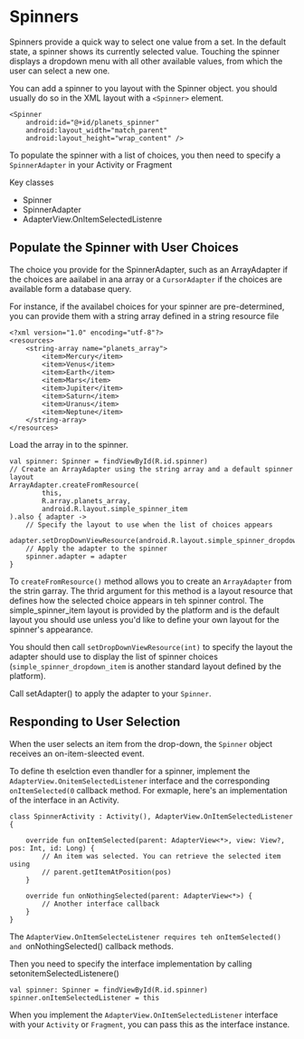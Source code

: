 # Spinners
Spinners provide a quick way to select one value from a set. In the default state, a spinner shows its currently selected value. Touching the spinner displays a dropdown menu with all other available values, from which the user can select a new one. 

You can add a spinner to you layout with the Spinner object. you should usually do so in the XML  layout with a `<Spinner>` element. 

```
<Spinner
    android:id="@+id/planets_spinner"
    android:layout_width="match_parent"
    android:layout_height="wrap_content" />
```

To populate the spinner with a list of choices, you then need to specify a `SpinnerAdapter` in your Activity or Fragment

Key classes
- Spinner 
- SpinnerAdapter
- AdapterView.OnItemSelectedListenre

## Populate the Spinner with User Choices
The choice you provide for the SpinnerAdapter, such as an ArrayAdapter if the choices are aailabel in ana array or a `CursorAdapter` if the choices are available form a database query. 

For instance, if the availabel choices for your spinner are pre-determined, you can provide them with a string array defined in a string resource file

```
<?xml version="1.0" encoding="utf-8"?>
<resources>
    <string-array name="planets_array">
        <item>Mercury</item>
        <item>Venus</item>
        <item>Earth</item>
        <item>Mars</item>
        <item>Jupiter</item>
        <item>Saturn</item>
        <item>Uranus</item>
        <item>Neptune</item>
    </string-array>
</resources>
```

Load the array in to the spinner. 
```
val spinner: Spinner = findViewById(R.id.spinner)
// Create an ArrayAdapter using the string array and a default spinner layout
ArrayAdapter.createFromResource(
        this,
        R.array.planets_array,
        android.R.layout.simple_spinner_item
).also { adapter ->
    // Specify the layout to use when the list of choices appears
    adapter.setDropDownViewResource(android.R.layout.simple_spinner_dropdown_item)
    // Apply the adapter to the spinner
    spinner.adapter = adapter
}
```

To `createFromResource()` method allows you to create an `ArrayAdapter` from the strin garray. The thrid argument for this method is a layout resource that defines how the selected choice appears in teh spinner control. The simple_spinner_item layout is provided by the platform and is the default layout you should use unless you'd like to define your own layout for the spinner's appearance. 

You should then call `setDropDownViewResource(int)` to specify the layout the adapter should use to display the list of spinner choices (`simple_spinner_dropdown_item` is another standard layout defined by the platform).

Call setAdapter() to apply the adapter to your `Spinner`. 

## Responding to User Selection
When the user selects an item from the drop-down, the `Spinner` object receives an on-item-sleected event. 

To define th eselction even thandler for a spinner, implement the `AdapterView.OnitemSelectedListener` interface and the corresponding `onItemSelected(0` callback method. For exmaple, here's an implementation of the interface in an Activity. 

```
class SpinnerActivity : Activity(), AdapterView.OnItemSelectedListener {

    override fun onItemSelected(parent: AdapterView<*>, view: View?, pos: Int, id: Long) {
        // An item was selected. You can retrieve the selected item using
        // parent.getItemAtPosition(pos)
    }

    override fun onNothingSelected(parent: AdapterView<*>) {
        // Another interface callback
    }
}
```

The `AdapterView.OnItemSelecteListener requires teh onItemSelected() and `onNothingSelected() callback methods. 

Then you need to specify the interface implementation by calling setonitemSelectedListenere()
```
val spinner: Spinner = findViewById(R.id.spinner)
spinner.onItemSelectedListener = this
```

When you implement the `AdapterView.OnItemSelectedListener` interface with your `Activity` or `Fragment`, you can pass this as the interface instance. 

